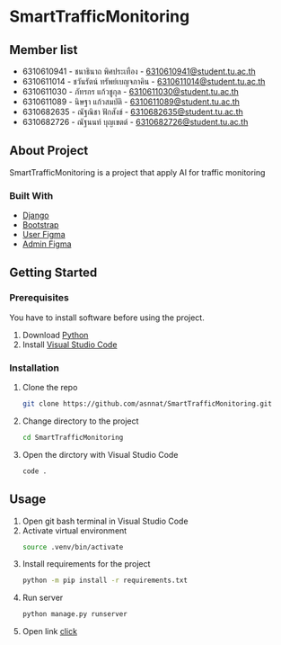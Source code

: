 # SmartTrafficMonitoring

## Member list
* 6310610941 - ชนาธินาถ พิศประเทือง - 6310610941@student.tu.ac.th
* 6310611014 - ชวันรัตน์ ทรัพย์เบญจภาคิน - 6310611014@student.tu.ac.th
* 6310611030 - ภัทรกร แก้วชูกุล - 6310611030@student.tu.ac.th
* 6310611089 - นิษฐา แก้วสมบัติ - 6310611089@student.tu.ac.th
* 6310682635 - ณัฐณิชา ฟักสังข์ - 6310682635@student.tu.ac.th
* 6310682726 - ณัฐนนท์ บุญเขตต์ - 6310682726@student.tu.ac.th

## About Project
SmartTrafficMonitoring is a project that apply AI for traffic monitoring

### Built With
<!-- 
* [![Django][djangoproject.com]][Django-url]
* [![Bootstrap][Bootstrap.com]][Bootstrap-url]
!-->
* [Django][Django-url]
* [Bootstrap][Bootstrap-url]
* [User Figma](https://www.figma.com/file/cAhjyeLYtVFkWdzGIe6PkM/CN332?node-id=0%3A1&t=YmoKge7GTPm9BFE9-1)
* [Admin Figma](https://www.figma.com/file/5R9fVudKvJqmA3SHo2mcH2/CN332-(Admin)?node-id=0%3A1&t=lfRcQMmVKT3t6JuA-0)

## Getting Started
### Prerequisites
You have to install software before using the project.

1. Download [Python](https://www.python.org/downloads/)
2. Install [Visual Studio Code](https://code.visualstudio.com/download)

### Installation
1. Clone the repo
    ```sh
    git clone https://github.com/asnnat/SmartTrafficMonitoring.git
    ```
2. Change directory to the project
    ```sh
    cd SmartTrafficMonitoring
    ```
3. Open the dirctory with Visual Studio Code
    ```sh
    code .
    ```

## Usage
1. Open git bash terminal in Visual Studio Code
2. Activate virtual environment
    ```sh
    source .venv/bin/activate
    ```
3. Install requirements for the project
    ```sh
    python -m pip install -r requirements.txt
    ```
4. Run server
    ```sh
    python manage.py runserver
    ```
5. Open link [click](http://127.0.0.1:8000/)

<!-- MARKDOWN LINKS & IMAGES -->
[djangoproject.com]: https://img.shields.io/badge/Djang0-35495E?style=for-the-badge&logo=django&logoColor=4FC08D
[Django-url]: https://www.djangoproject.com/
[Bootstrap.com]: https://img.shields.io/badge/Bootstrap-563D7C?style=for-the-badge&logo=bootstrap&logoColor=white
[Bootstrap-url]: https://getbootstrap.com
